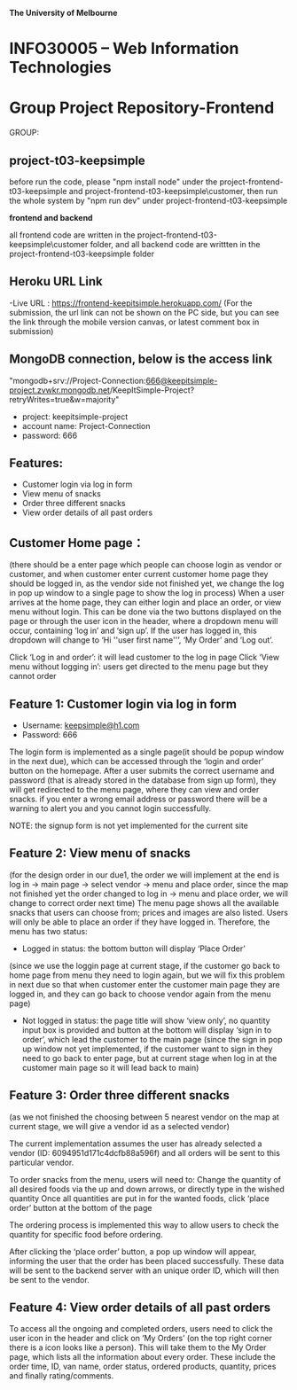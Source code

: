 **The University of Melbourne**
# INFO30005 – Web Information Technologies

# Group Project Repository-Frontend

GROUP: 
## project-t03-keepsimple

before run the code, please "npm install node" under the project-frontend-t03-keepsimple and project-frontend-t03-keepsimple\customer, then run the whole system by "npm run dev" under project-frontend-t03-keepsimple

**frontend and backend**


all frontend code are written in the project-frontend-t03-keepsimple\customer folder, and all backend code are writtten in the project-frontend-t03-keepsimple folder

## Heroku URL Link
-Live URL : https://frontend-keepitsimple.herokuapp.com/
(For the submission, the url link can not be shown on the PC side, but you can see the link through the mobile version canvas, or latest comment box in submission)

## MongoDB connection, below is the access link
"mongodb+srv://Project-Connection:666@keepitsimple-project.zvwkr.mongodb.net/KeepItSimple-Project?retryWrites=true&w=majority"
- project: keepitsimple-project
- account name: Project-Connection
- password: 666

## Features: 
- Customer login via log in form
- View menu of snacks
- Order three different snacks
- View order details of all past orders

## Customer Home page：
(there should be a enter page which people can choose login as vendor or customer, and when customer enter current customer home page they should be logged in, as the vendor side not finished yet, we change the log in pop up window to a single page to show the log in process)
When a user arrives at the home page, they can either login and place an order, or view menu without login. This can be done via the two buttons displayed on the page or through the user icon in the header, where a dropdown menu will occur, containing ‘log in’ and ‘sign up’. If the user has logged in, this dropdown will change to ‘Hi ''user first name''’, ‘My Order’ and ‘Log out’.

Click ‘Log in and order’: it will lead customer to the log in page
Click ‘View menu without logging in’: users get directed to the menu page but they cannot order


## Feature 1: Customer login via log in form
- Username: keepsimple@h1.com
- Password: 666

The login form is implemented as a single page(it should be popup window in the next due), which can be accessed through the ‘login and order’ button on the homepage. After a user submits the correct username and password (that is already stored in the database from sign up form), they will get redirected to the menu page, where they can view and order snacks.
if you enter a wrong email address or password there will be a warning to alert you and you cannot login successfully.

NOTE: the signup form is not yet implemented for the current site

## Feature 2: View menu of snacks
(for the design order in our due1, the order we will implement at the end is log in -> main page -> select vendor -> menu and place order, since the map not finished yet the order changed to log in -> menu and place order, we will change to correct order next time)
The menu page shows all the available snacks that users can choose from; prices and images are also listed. Users will only be able to place an order if they have logged in. Therefore, the menu has two status:
- Logged in status: the bottom button will display ‘Place Order’

(since we use the loggin page at current stage, if the customer go back to home page from menu they need to login again, but we will fix this problem in next due so that when customer enter the customer main page they are logged in, and they can go back to choose vendor again from the menu page)

- Not logged in status: the page title will show ‘view only’, no quantity input box is provided and button at the bottom will display ‘sign in to order’, which lead the customer to the main page (since the sign in pop up window not yet implemented, if the customer want to sign in they need to go back to enter page, but at current stage when log in at the customer main page so it will lead back to main)

## Feature 3: Order three different snacks
(as we not finished the choosing between 5 nearest vendor on the map at current stage, we will give a vendor id as a selected vendor)

The current implementation assumes the user has already selected a vendor (ID: 6094951d171c4dcfb88a596f) and all orders will be sent to this particular vendor. 

To order snacks from the menu, users will need to:
Change the quantity of all desired foods via the up and down arrows, or directly type in the wished quantity
Once all quantities are put in for the wanted foods, click ‘place order’ button at the bottom of the page

The ordering process is implemented this way to allow users to check the quantity for specific food before ordering. 

After clicking the ‘place order’ button, a pop up window will appear, informing the user that the order has been placed successfully. These data will be sent to the backend server with an unique order ID, which will then be sent to the vendor.

## Feature 4: View order details of all past orders

To access all the ongoing and completed orders, users need to click the user icon in the header and click on ‘My Orders’ (on the top right corner there is a icon looks like a person). This will take them to the My Order page, which lists all the information about every order. These include the order time, ID, van name, order status, ordered products, quantity, prices and finally rating/comments.
